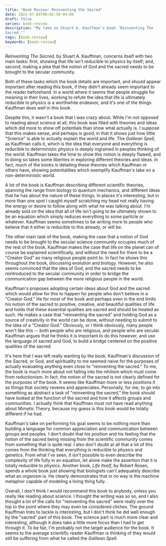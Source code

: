 ```yaml
---
title: "Book Review: Reinventing the Sacred"
date: 2021-07-05T08:02:50-04:00
draft: false
series: book-review
description: "My take on Stuart A. Kauffman's book 'Reinventing The
Sacred.'"
tags: [book-review]
keywords: [book-review]
---
```


*Reinventing The Sacred,* by Stuart A. Kauffman, concerns itself with
two main tasks: first, showing that life isn't reducible to physics by
itself; and, second, making a plea that the notion of God and the
sacred needs to be brought to the secular community.

Both of these tasks which the book details are important, and should
appear important after reading this book, if they didn't already seem
important to the reader beforehand.  In a world where it seems that
people struggle for meaning in their lives, working to refute the idea
that life is ultimately reducible to physics is a worthwhile endeavor,
and it's one of the things Kauffman does well in this book.

Despite this, it wasn't a book that I was crazy about.  While I'm not
opposed to reading about science at all, this book was filled with
theories and ideas which did more to show off potentials than show
what actually is.  I suppose that this makes sense, and perhaps is
good, in that it shows just how little "Science" is able to actually
explain the world and life.  The *Galilean Spell,* as Kauffman calls
it, which is the idea that everyone and everything is reducible to
deterministic physics is deeply ingrained in peoples thinking of the
world. Kauffman takes the time to show this notion is deeply flawed,
and in doing so takes some liberties in exploring different theories
and ideas.  In fact, much of the books is detailing these theories
which Kauffman or others have, showing potentialities which exemplify
Kauffman's take on a non-deterministic world.

A lot of the book is Kauffman describing different scientific
theories, spanning the range from biology to quantum mechanics, and
different ideas that he has about the nature of these things.  In
places it's interesting, but in more than one spot I caught myself
scratching my head not really having the energy or desire to follow
along with what he was talking about.  I'm already sold on the idea
that all of life isn't going to be ultimately shown to be an equation
which simply reduces everything to some particle or whatever.
Kauffman seems sometimes to be writing more to people who believe that
it either is reducible to this already, or will be.

The other main task of the book, making the case that a notion of God
needs to be brought to the secular science community occupies much of
the rest of the book.  Kauffman makes the case that life on the planet
can of course be explained scientifically, and without the need for
there to be a "Creator God" as many religious people point to.  In fact
he shows this throughout the book, discussing evolution and biology.
However, he also seems convinced that the idea of God, and the sacred
needs to be reintroduced to the secular community in order to bridge
the communication gap between the more religious people in the world.

Kauffman's proposes adopting certain ideas about God and the sacred
which would allow for this to happen for people who don't believe in a
"Creator God."  He for most of the book and perhaps even in the end
limits his notion of the sacred to positive, creative, and beautiful
qualities of life and holds that these essential qualities are sacred
and should be treated as such.  He makes a case that "reinventing the
sacred" and holding God as a source of creativity in the world can be
done, without needing to submit to the idea of a "Creator God."
Obviously, or I think obviously, many people won't like this -- both
people who are religious, and people who are secular.  Kauffman argues
that he thinks it is important to do this however, and use the
language of sacred and God, to build a bridge centered on the positive
qualities of the sacred.

It's here that I was left really wanting by the book.  Kauffman's
discussion of the Sacred, or God, and spirituality to me seemed naive
for the purposes of actually evaluating anything even close to
"reinventing the sacred."  To me, the book is much more about not
falling into the nihilism which must come from reductionism.  In fact,
the notion of the sacred is not clearly defined for the purposes of
the book. It seems like Kauffman more or less positions it as things
that society reveres and appreciates.  Personally, for me, to go into
something as abstract a task of "reinventing the sacred," the book
should have looked at the function of the sacred and how it affects
groups and communities.  I actually think that Kauffman must not have
read anything about Mimetic Theory, because my guess is this book
would be totally different if he had.

Kauffman's take on performing his goal seems to be nothing more than
building a language for common appreciation and communication between
groups and peoples.  I don't doubt that his position and his feeling
that the notion of the sacred being missing from the scientific
community comes from something that is quite real.  I also don't doubt
at all that a lot of this comes from the thinking that everything is
reducible to physics and genetics.  From what I've seen, it isn't
possible to even describe the complexity of life fully in an equation,
let alone make the assertion that it is totally reducible to physics.
Another book, *Life Itself*, by Robert Rosen, spends a whole book just
showing that biologists can't adequately describe what an organism
is.  He clearly demonstrates that in no way is the machine metaphor
capable of modeling a living thing fully.

Overall, I don't think I would recommend this book to anybody, unless
you really like reading about science.  I thought the writing was so
so, and I also thought a lot of the calls for "reinventing the sacred"
were really over the top to the point where they may even be
considered cliches.  The ground Kauffman tries to tackle is
interesting, but I don't think he did well enough by the "sacred" part
of this book.  The science part is much more clear and interesting,
although it does take a little more focus than I had to get through
it.  To be fair, I'm probably not the target audience for the book.
It seems to the average scientific reader Kauffman is thinking of they
would still be suffering from what he called the *Galilean Spell.* 










